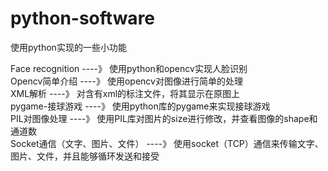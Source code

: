 # python-software
使用python实现的一些小功能

Face recognition    ----》    使用python和opencv实现人脸识别   
Opencv简单介绍    ----》    使用opencv对图像进行简单的处理    
XML解析    ----》    对含有xml的标注文件，将其显示在原图上    
pygame-接球游戏    ----》    使用python库的pygame来实现接球游戏    
PIL对图像处理    ----》    使用PIL库对图片的size进行修改，并查看图像的shape和通道数        
Socket通信（文字、图片、文件）    ----》    使用socket（TCP）通信来传输文字、图片、文件，并且能够循环发送和接受

